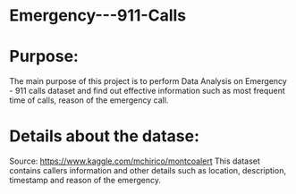 # Emergency---911-Calls

# Purpose: 
The main purpose of this project is to perform Data Analysis on Emergency - 911 calls dataset and find out effective information such as most frequent time of calls, reason of the emergency call.

# Details about the datase:
Source: https://www.kaggle.com/mchirico/montcoalert
This dataset contains callers information and other details such as location, description, timestamp and reason of the emergency.

